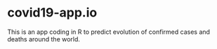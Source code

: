 # covid19-app.io
This is an app coding in R to predict evolution of confirmed cases and deaths around the world.
